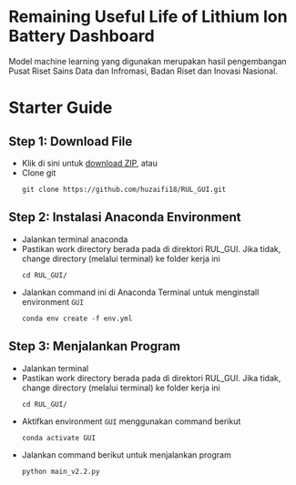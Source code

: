 # Remaining Useful Life of Lithium Ion Battery Dashboard
Model machine learning yang digunakan merupakan hasil pengembangan Pusat Riset Sains Data dan Infromasi, Badan Riset dan Inovasi Nasional.

# Starter Guide
## Step 1: Download File
- Klik di sini untuk [download ZIP](https://github.com/huzaifi18/RUL_GUI/archive/refs/heads/main.zip), atau
- Clone git
    ```
    git clone https://github.com/huzaifi18/RUL_GUI.git
    ```
    
## Step 2: Instalasi Anaconda Environment
- Jalankan terminal anaconda
- Pastikan work directory berada pada di direktori RUL_GUI. Jika tidak, change directory (melalui terminal) ke folder kerja ini
    ```
    cd RUL_GUI/
    ```
- Jalankan command ini di Anaconda Terminal untuk menginstall environment `GUI`
    ```
    conda env create -f env.yml
    ```

## Step 3: Menjalankan Program
- Jalankan terminal
- Pastikan work directory berada pada di direktori RUL_GUI. Jika tidak, change directory (melalui terminal) ke folder kerja ini
    ```
    cd RUL_GUI/
    ```
- Aktifkan environment `GUI` menggunakan command berikut
    ```
    conda activate GUI
    ```
- Jalankan command berikut untuk menjalankan program
    ```
    python main_v2.2.py
    ```
